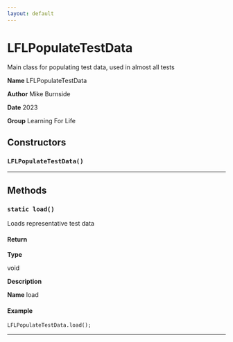 ```yaml
---
layout: default
---
```


# LFLPopulateTestData

Main class for populating test data, used in almost all tests

**Name** LFLPopulateTestData

**Author** Mike Burnside

**Date** 2023

**Group** Learning For Life

## Constructors

### `LFLPopulateTestData()`

---

## Methods

### `static load()`

Loads representative test data

#### Return

**Type**

void

**Description**

**Name** load

#### Example

```apex
LFLPopulateTestData.load();
```

---
